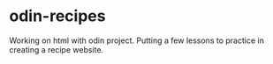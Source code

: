 # odin-recipes
Working on html with odin project. Putting a few lessons to practice in creating a recipe website.
